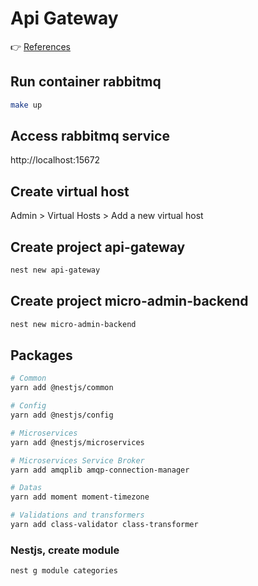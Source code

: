 # Api Gateway

👉 [References]("https://gitlab.com/dfs-treinamentos/smart-ranking/smart-ranking-microservices")

## Run container rabbitmq

```bash
make up
```

## Access rabbitmq service

http://localhost:15672

## Create virtual host

Admin > Virtual Hosts > Add a new virtual host

## Create project api-gateway

```bash
nest new api-gateway
```

## Create project micro-admin-backend

```bash
nest new micro-admin-backend
```

## Packages

```bash
# Common
yarn add @nestjs/common

# Config
yarn add @nestjs/config

# Microservices
yarn add @nestjs/microservices

# Microservices Service Broker
yarn add amqplib amqp-connection-manager

# Datas
yarn add moment moment-timezone

# Validations and transformers
yarn add class-validator class-transformer
```

### Nestjs, create module

```bash
nest g module categories
```
